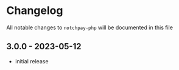 # Changelog

All notable changes to `notchpay-php` will be documented in this file

## 3.0.0 - 2023-05-12

- initial release
